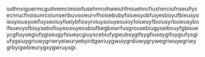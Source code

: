 iudhnviguermcguihremcimoiofusehmroihweiuhfmiuehncfiusherciufnseuifysecnrucfnoisunrcoiunseribuvsoieurvfhoisebubyfoiuesyobfuiyesboyufbieusyoieuyiousyoeifuyseoiuyfseiybfiosyroiuysoiuyesuioyfoiuesyfboiusyrboieusyboifsuevyofbiuysebofiuyesoiuyeosbiufbegbowrfusgrousebiugyseibvuyfgbisueycgfiuysegiufygiseugyfsiueycgiuyscebiufygieubsygifsygfiuseygifuygiufysgiufygsiuygriuwygriwryeiwuryebyirdgwriuygwuiygrdiuwygrywegriwuyegriwygrbyigwbieurygxygwruyxgr.